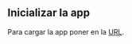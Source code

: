 ## Inicializar la app

Para cargar la app poner en la [URL](http://127.0.0.1:8000/optimized-route/Logro%C3%B1o/Ciudad%20Real/).
